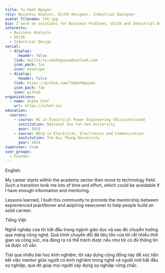```yaml
---
title: Tu Hanh Nguyen
role: Business Analyst, UI/UX designer, Industrial Designer
avatar_filename: thn.jpg
bio: I work on solutions for Business Problems, UI/UX and Industrial Design.
interests:
  - Business Analysis
  - UI/UX
  - Industrial Design
social:
  - display:
      header: false
    link: mailto:tu.hanhnguyen@outlook.com
    icon_pack: fas
    icon: envelope
  - display:
      header: false
    link: https://github.com/TuHanhNguyen
    icon_pack: fab
    icon: github
organizations:
  - name: Alpha Chef
    url: https://achef.io/
education:
  courses:
    - course: MS in Electrical Power Engineering (Discountinued)
      institution: National Sun Yat-Sen University
      year: 2019
    - course: BEng in Electrical, Electronics and Communication
      institution: Ton Duc Thang University
      year: 2014
superuser: true
user_groups:
  - Founder
---
```

English:

My career starts within the academy sector then move to technology field. Such a transition took me lots of time and effort, which could be avoidable if I have enough information and mentoring.

Lessons learned, I built this community to promote the mentorship between exprerienced practitioner and asipiring newcomer to help people build an solid carreer.  

Tiếng Việt:

Nghề nghiệp của tôi bắt đầu trong ngành giáo dục và sau đó chuyển hướng qua mảng công nghệ. Quá trình chuyển đổi đã tiêu tốn của tôi rất nhiều thời gian và công sức, mà đáng ra có thể tránh được nếu như tôi có đủ thông tin và được cố vấn.

Trải qua nhiều bài học kinh nghiệm, tôi xây dựng cộng đồng này để xúc tiến kết việc mentor giữa người có kinh nghiệm trong nghề và người mới bắt đầu sự nghiệp, qua đó giúp mọi người xây dựng sự nghiệp vững chắc.